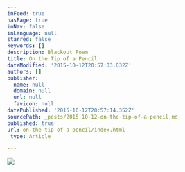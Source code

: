 ```yaml
---
inFeed: true
hasPage: true
inNav: false
inLanguage: null
starred: false
keywords: []
description: Blackout Poem
title: On the Tip of a Pencil
dateModified: '2015-10-12T20:57:03.032Z'
authors: []
publisher:
  name: null
  domain: null
  url: null
  favicon: null
datePublished: '2015-10-12T20:57:14.352Z'
sourcePath: _posts/2015-10-12-on-the-tip-of-a-pencil.md
published: true
url: on-the-tip-of-a-pencil/index.html
_type: Article

---
```

![](https://the-grid-user-content.s3-us-west-2.amazonaws.com/b789c71d-0081-487b-8b32-3bb7101a64f4.jpg)